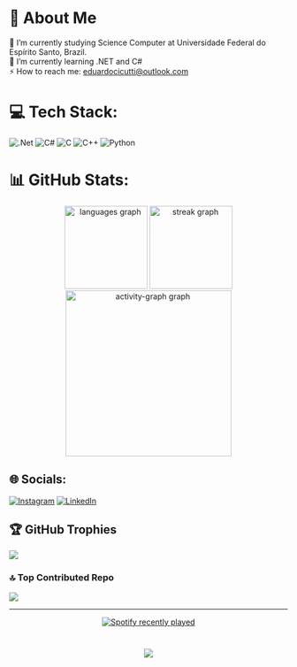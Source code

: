 # 💫 About Me
🔭 I’m currently studying Science Computer at Universidade Federal do Espírito Santo, Brazil.<br>🌱 I’m currently learning .NET and C# <br>⚡ How to reach me: eduardocicutti@outlook.com

# 💻 Tech Stack:
![.Net](https://img.shields.io/badge/.NET-5C2D91?style=for-the-badge&logo=.net&logoColor=white) ![C#](https://img.shields.io/badge/c%23-%23239120.svg?style=for-the-badge&logo=csharp&logoColor=white) ![C](https://img.shields.io/badge/c-%2300599C.svg?style=for-the-badge&logo=c&logoColor=white) ![C++](https://img.shields.io/badge/c++-%2300599C.svg?style=for-the-badge&logo=c%2B%2B&logoColor=white)  ![Python](https://img.shields.io/badge/python-3670A0?style=for-the-badge&logo=python&logoColor=ffdd54)

# 📊 GitHub Stats:
<div align="center">
  <img src="https://github-readme-stats.vercel.app/api/top-langs?username=eduardocicutti&locale=en&hide_title=false&layout=compact&card_width=320&langs_count=5&theme=gotham&hide_border=false&order=2" height="150" alt="languages graph"  />
  <img src="https://streak-stats.demolab.com?user=eduardocicutti&locale=en&mode=daily&theme=gotham&hide_border=false&border_radius=5&order=3" height="150" alt="streak graph"  />
  <img src="https://github-readme-activity-graph.vercel.app/graph?username=eduardocicutti&radius=16&theme=gotham&area=true&order=5" height="300" alt="activity-graph graph"  />
</div>

###

## 🌐 Socials:
[![Instagram](https://img.shields.io/badge/Instagram-%23E4405F.svg?logo=Instagram&logoColor=white)](https://instagram.com/e.cicutti) [![LinkedIn](https://img.shields.io/badge/LinkedIn-%230077B5.svg?logo=linkedin&logoColor=white)](https://linkedin.com/in/eduardocicutti) 

## 🏆 GitHub Trophies
![](https://github-profile-trophy.vercel.app/?username=eduardocicutti&theme=radical&no-frame=false&no-bg=true&margin-w=4)

### 🔝 Top Contributed Repo
![](https://github-contributor-stats.vercel.app/api?username=eduardocicutti&limit=5&theme=dark&combine_all_yearly_contributions=true)

---
<div align="center">
  <a href="https://open.spotify.com/user/v3gjt1bzo6dqi1uj1avlov8f9">
    <img src="https://spotify-recently-played-readme.vercel.app/api?user=v3gjt1bzo6dqi1uj1avlov8f9&count=1&unique=true" alt="Spotify recently played"  />
  </a>
</div>

###

<br clear="both">

<div align="center">
  <img src="https://visitor-badge.laobi.icu/badge?page_id=eduardocicutti.eduardocicutti&right_color=black"  />
</div>

###
